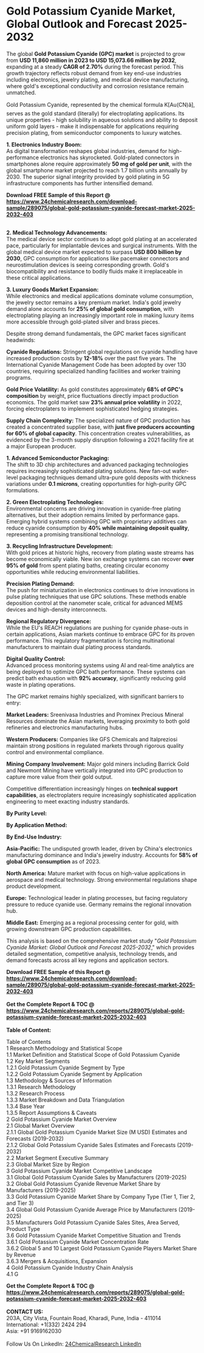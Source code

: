 <h1>Gold Potassium Cyanide Market, Global Outlook and Forecast 2025-2032</h1><p>The global <strong>Gold Potassium Cyanide (GPC) market</strong> is projected to grow from <strong>USD 11,860 million in 2023 to USD 15,073.66 million by 2032</strong>, expanding at a steady <strong>CAGR of 2.70%</strong> during the forecast period. This growth trajectory reflects robust demand from key end-use industries including electronics, jewelry plating, and medical device manufacturing, where gold's exceptional conductivity and corrosion resistance remain unmatched.</p><p>Gold Potassium Cyanide, represented by the chemical formula K[Au(CN)â], serves as the gold standard (literally) for electroplating applications. Its unique properties - high solubility in aqueous solutions and ability to deposit uniform gold layers - make it indispensable for applications requiring precision plating, from semiconductor components to luxury watches.</p><p><strong>1. Electronics Industry Boom:</strong><br>
As digital transformation reshapes global industries, demand for high-performance electronics has skyrocketed. Gold-plated connectors in smartphones alone require approximately <strong>50 mg of gold per unit</strong>, with the global smartphone market projected to reach 1.7 billion units annually by 2030. The superior signal integrity provided by gold plating in 5G infrastructure components has further intensified demand.</p><div><b>Download FREE Sample of this Report @ 
            <a href="https://www.24chemicalresearch.com/download-sample/289075/global-gold-potassium-cyanide-forecast-market-2025-2032-403">
            https://www.24chemicalresearch.com/download-sample/289075/global-gold-potassium-cyanide-forecast-market-2025-2032-403</a></b></div><br><p><strong>2. Medical Technology Advancements:</strong><br>
The medical device sector continues to adopt gold plating at an accelerated pace, particularly for implantable devices and surgical instruments. With the global medical device market expected to surpass <strong>USD 800 billion by 2030</strong>, GPC consumption for applications like pacemaker connectors and neurostimulation devices is seeing corresponding growth. Gold's biocompatibility and resistance to bodily fluids make it irreplaceable in these critical applications.</p><p><strong>3. Luxury Goods Market Expansion:</strong><br>
While electronics and medical applications dominate volume consumption, the jewelry sector remains a key premium market. India's gold jewelry demand alone accounts for <strong>25% of global gold consumption</strong>, with electroplating playing an increasingly important role in making luxury items more accessible through gold-plated silver and brass pieces.</p><p>Despite strong demand fundamentals, the GPC market faces significant headwinds:</p><p><strong>Cyanide Regulations:</strong> Stringent global regulations on cyanide handling have increased production costs by <strong>12-18%</strong> over the past five years. The International Cyanide Management Code has been adopted by over 130 countries, requiring specialized handling facilities and worker training programs.</p><p><strong>Gold Price Volatility:</strong> As gold constitutes approximately <strong>68% of GPC's composition</strong> by weight, price fluctuations directly impact production economics. The gold market saw <strong>23% annual price volatility</strong> in 2022, forcing electroplaters to implement sophisticated hedging strategies.</p><p><strong>Supply Chain Complexity:</strong> The specialized nature of GPC production has created a concentrated supplier base, with <strong>just five producers accounting for 60% of global capacity</strong>. This concentration creates vulnerabilities, as evidenced by the 3-month supply disruption following a 2021 facility fire at a major European producer.</p><p><strong>1. Advanced Semiconductor Packaging:</strong><br>
The shift to 3D chip architectures and advanced packaging technologies requires increasingly sophisticated plating solutions. New fan-out wafer-level packaging techniques demand ultra-pure gold deposits with thickness variations under <strong>0.1 microns</strong>, creating opportunities for high-purity GPC formulations.</p><p><strong>2. Green Electroplating Technologies:</strong><br>
Environmental concerns are driving innovation in cyanide-free plating alternatives, but their adoption remains limited by performance gaps. Emerging hybrid systems combining GPC with proprietary additives can reduce cyanide consumption by <strong>40% while maintaining deposit quality</strong>, representing a promising transitional technology.</p><p><strong>3. Recycling Infrastructure Development:</strong><br>
With gold prices at historic highs, recovery from plating waste streams has become economically viable. New ion exchange systems can recover <strong>over 95% of gold</strong> from spent plating baths, creating circular economy opportunities while reducing environmental liabilities.</p><p><strong>Precision Plating Demand:</strong><br>
The push for miniaturization in electronics continues to drive innovations in pulse plating techniques that use GPC solutions. These methods enable deposition control at the nanometer scale, critical for advanced MEMS devices and high-density interconnects.</p><p><strong>Regional Regulatory Divergence:</strong><br>
While the EU's REACH regulations are pushing for cyanide phase-outs in certain applications, Asian markets continue to embrace GPC for its proven performance. This regulatory fragmentation is forcing multinational manufacturers to maintain dual plating process standards.</p><p><strong>Digital Quality Control:</strong><br>
Advanced process monitoring systems using AI and real-time analytics are being deployed to optimize GPC bath performance. These systems can predict bath exhaustion with <strong>92% accuracy</strong>, significantly reducing gold waste in plating operations.</p><p>The GPC market remains highly specialized, with significant barriers to entry:</p><p><strong>Market Leaders:</strong> Sreenivasa Industries and Prominex Precious Mineral Resources dominate the Asian markets, leveraging proximity to both gold refineries and electronics manufacturing hubs.</p><p><strong>Western Producers:</strong> Companies like GFS Chemicals and Italpreziosi maintain strong positions in regulated markets through rigorous quality control and environmental compliance.</p><p><strong>Mining Company Involvement:</strong> Major gold miners including Barrick Gold and Newmont Mining have vertically integrated into GPC production to capture more value from their gold output.</p><p>Competitive differentiation increasingly hinges on <strong>technical support capabilities</strong>, as electroplaters require increasingly sophisticated application engineering to meet exacting industry standards.</p><p><strong>By Purity Level:</strong></p><p><strong>By Application Method:</strong></p><p><strong>By End-Use Industry:</strong></p><p><strong>Asia-Pacific:</strong> The undisputed growth leader, driven by China's electronics manufacturing dominance and India's jewelry industry. Accounts for <strong>58% of global GPC consumption</strong> as of 2023.</p><p><strong>North America:</strong> Mature market with focus on high-value applications in aerospace and medical technology. Strong environmental regulations shape product development.</p><p><strong>Europe:</strong> Technological leader in plating processes, but facing regulatory pressure to reduce cyanide use. Germany remains the regional innovation hub.</p><p><strong>Middle East:</strong> Emerging as a regional processing center for gold, with growing downstream GPC production capabilities.</p><p>This analysis is based on the comprehensive market study "<em>Gold Potassium Cyanide Market: Global Outlook and Forecast 2025-2032</em>," which provides detailed segmentation, competitive analysis, technology trends, and demand forecasts across all key regions and application sectors.</p><div><b>Download FREE Sample of this Report @ 
            <a href="https://www.24chemicalresearch.com/download-sample/289075/global-gold-potassium-cyanide-forecast-market-2025-2032-403">
            https://www.24chemicalresearch.com/download-sample/289075/global-gold-potassium-cyanide-forecast-market-2025-2032-403</a></b></div><br><div><b>Get the Complete Report & TOC @ 
            <a href="https://www.24chemicalresearch.com/reports/289075/global-gold-potassium-cyanide-forecast-market-2025-2032-403">
            https://www.24chemicalresearch.com/reports/289075/global-gold-potassium-cyanide-forecast-market-2025-2032-403</a></b></div><br>
            <b>Table of Content:</b><p>Table of Contents<br />
1 Research Methodology and Statistical Scope<br />
1.1 Market Definition and Statistical Scope of Gold Potassium Cyanide<br />
1.2 Key Market Segments<br />
1.2.1 Gold Potassium Cyanide Segment by Type<br />
1.2.2 Gold Potassium Cyanide Segment by Application<br />
1.3 Methodology & Sources of Information<br />
1.3.1 Research Methodology<br />
1.3.2 Research Process<br />
1.3.3 Market Breakdown and Data Triangulation<br />
1.3.4 Base Year<br />
1.3.5 Report Assumptions & Caveats<br />
2 Gold Potassium Cyanide Market Overview<br />
2.1 Global Market Overview<br />
2.1.1 Global Gold Potassium Cyanide Market Size (M USD) Estimates and Forecasts (2019-2032)<br />
2.1.2 Global Gold Potassium Cyanide Sales Estimates and Forecasts (2019-2032)<br />
2.2 Market Segment Executive Summary<br />
2.3 Global Market Size by Region<br />
3 Gold Potassium Cyanide Market Competitive Landscape<br />
3.1 Global Gold Potassium Cyanide Sales by Manufacturers (2019-2025)<br />
3.2 Global Gold Potassium Cyanide Revenue Market Share by Manufacturers (2019-2025)<br />
3.3 Gold Potassium Cyanide Market Share by Company Type (Tier 1, Tier 2, and Tier 3)<br />
3.4 Global Gold Potassium Cyanide Average Price by Manufacturers (2019-2025)<br />
3.5 Manufacturers Gold Potassium Cyanide Sales Sites, Area Served, Product Type<br />
3.6 Gold Potassium Cyanide Market Competitive Situation and Trends<br />
3.6.1 Gold Potassium Cyanide Market Concentration Rate<br />
3.6.2 Global 5 and 10 Largest Gold Potassium Cyanide Players Market Share by Revenue<br />
3.6.3 Mergers & Acquisitions, Expansion<br />
4 Gold Potassium Cyanide Industry Chain Analysis<br />
4.1 G</p><div><b>Get the Complete Report & TOC @ 
            <a href="https://www.24chemicalresearch.com/reports/289075/global-gold-potassium-cyanide-forecast-market-2025-2032-403">
            https://www.24chemicalresearch.com/reports/289075/global-gold-potassium-cyanide-forecast-market-2025-2032-403</a></b></div><br><b>CONTACT US:</b><br>
            203A, City Vista, Fountain Road, Kharadi, Pune, India - 411014<br>
            International: +1(332) 2424 294<br>
            Asia: +91 9169162030 <br><br>
            Follow Us On LinkedIn: <a href="https://www.linkedin.com/company/24chemicalresearch/">24ChemicalResearch LinkedIn</a>